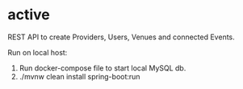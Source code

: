 # active

REST API to create Providers, Users, Venues and connected Events.

Run on local host:
1. Run docker-compose file to start local MySQL db.
2. ./mvnw clean install spring-boot:run
